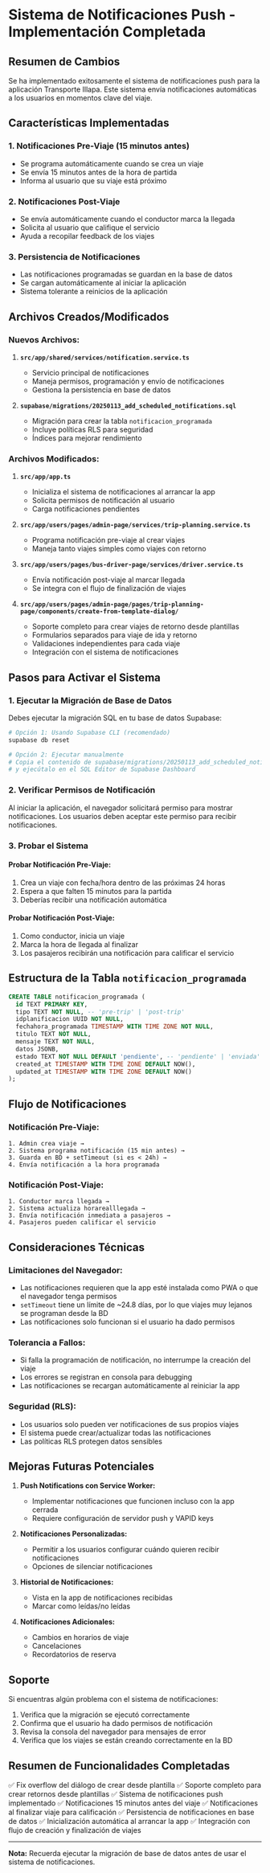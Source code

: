 # Sistema de Notificaciones Push - Implementación Completada

## Resumen de Cambios

Se ha implementado exitosamente el sistema de notificaciones push para la aplicación Transporte Illapa. Este sistema envía notificaciones automáticas a los usuarios en momentos clave del viaje.

## Características Implementadas

### 1. Notificaciones Pre-Viaje (15 minutos antes)
- Se programa automáticamente cuando se crea un viaje
- Se envía 15 minutos antes de la hora de partida
- Informa al usuario que su viaje está próximo

### 2. Notificaciones Post-Viaje
- Se envía automáticamente cuando el conductor marca la llegada
- Solicita al usuario que califique el servicio
- Ayuda a recopilar feedback de los viajes

### 3. Persistencia de Notificaciones
- Las notificaciones programadas se guardan en la base de datos
- Se cargan automáticamente al iniciar la aplicación
- Sistema tolerante a reinicios de la aplicación

## Archivos Creados/Modificados

### Nuevos Archivos:
1. **`src/app/shared/services/notification.service.ts`**
   - Servicio principal de notificaciones
   - Maneja permisos, programación y envío de notificaciones
   - Gestiona la persistencia en base de datos

2. **`supabase/migrations/20250113_add_scheduled_notifications.sql`**
   - Migración para crear la tabla `notificacion_programada`
   - Incluye políticas RLS para seguridad
   - Índices para mejorar rendimiento

### Archivos Modificados:
1. **`src/app/app.ts`**
   - Inicializa el sistema de notificaciones al arrancar la app
   - Solicita permisos de notificación al usuario
   - Carga notificaciones pendientes

2. **`src/app/users/pages/admin-page/services/trip-planning.service.ts`**
   - Programa notificación pre-viaje al crear viajes
   - Maneja tanto viajes simples como viajes con retorno

3. **`src/app/users/pages/bus-driver-page/services/driver.service.ts`**
   - Envía notificación post-viaje al marcar llegada
   - Se integra con el flujo de finalización de viajes

4. **`src/app/users/pages/admin-page/pages/trip-planning-page/components/create-from-template-dialog/`**
   - Soporte completo para crear viajes de retorno desde plantillas
   - Formularios separados para viaje de ida y retorno
   - Validaciones independientes para cada viaje
   - Integración con el sistema de notificaciones

## Pasos para Activar el Sistema

### 1. Ejecutar la Migración de Base de Datos

Debes ejecutar la migración SQL en tu base de datos Supabase:

```bash
# Opción 1: Usando Supabase CLI (recomendado)
supabase db reset

# Opción 2: Ejecutar manualmente
# Copia el contenido de supabase/migrations/20250113_add_scheduled_notifications.sql
# y ejecútalo en el SQL Editor de Supabase Dashboard
```

### 2. Verificar Permisos de Notificación

Al iniciar la aplicación, el navegador solicitará permiso para mostrar notificaciones. Los usuarios deben aceptar este permiso para recibir notificaciones.

### 3. Probar el Sistema

#### Probar Notificación Pre-Viaje:
1. Crea un viaje con fecha/hora dentro de las próximas 24 horas
2. Espera a que falten 15 minutos para la partida
3. Deberías recibir una notificación automática

#### Probar Notificación Post-Viaje:
1. Como conductor, inicia un viaje
2. Marca la hora de llegada al finalizar
3. Los pasajeros recibirán una notificación para calificar el servicio

## Estructura de la Tabla `notificacion_programada`

```sql
CREATE TABLE notificacion_programada (
  id TEXT PRIMARY KEY,
  tipo TEXT NOT NULL, -- 'pre-trip' | 'post-trip'
  idplanificacion UUID NOT NULL,
  fechahora_programada TIMESTAMP WITH TIME ZONE NOT NULL,
  titulo TEXT NOT NULL,
  mensaje TEXT NOT NULL,
  datos JSONB,
  estado TEXT NOT NULL DEFAULT 'pendiente', -- 'pendiente' | 'enviada' | 'expirada'
  created_at TIMESTAMP WITH TIME ZONE DEFAULT NOW(),
  updated_at TIMESTAMP WITH TIME ZONE DEFAULT NOW()
);
```

## Flujo de Notificaciones

### Notificación Pre-Viaje:
```
1. Admin crea viaje →
2. Sistema programa notificación (15 min antes) →
3. Guarda en BD + setTimeout (si es < 24h) →
4. Envía notificación a la hora programada
```

### Notificación Post-Viaje:
```
1. Conductor marca llegada →
2. Sistema actualiza horarealllegada →
3. Envía notificación inmediata a pasajeros →
4. Pasajeros pueden calificar el servicio
```

## Consideraciones Técnicas

### Limitaciones del Navegador:
- Las notificaciones requieren que la app esté instalada como PWA o que el navegador tenga permisos
- `setTimeout` tiene un límite de ~24.8 días, por lo que viajes muy lejanos se programan desde la BD
- Las notificaciones solo funcionan si el usuario ha dado permisos

### Tolerancia a Fallos:
- Si falla la programación de notificación, no interrumpe la creación del viaje
- Los errores se registran en consola para debugging
- Las notificaciones se recargan automáticamente al reiniciar la app

### Seguridad (RLS):
- Los usuarios solo pueden ver notificaciones de sus propios viajes
- El sistema puede crear/actualizar todas las notificaciones
- Las políticas RLS protegen datos sensibles

## Mejoras Futuras Potenciales

1. **Push Notifications con Service Worker:**
   - Implementar notificaciones que funcionen incluso con la app cerrada
   - Requiere configuración de servidor push y VAPID keys

2. **Notificaciones Personalizadas:**
   - Permitir a los usuarios configurar cuándo quieren recibir notificaciones
   - Opciones de silenciar notificaciones

3. **Historial de Notificaciones:**
   - Vista en la app de notificaciones recibidas
   - Marcar como leídas/no leídas

4. **Notificaciones Adicionales:**
   - Cambios en horarios de viaje
   - Cancelaciones
   - Recordatorios de reserva

## Soporte

Si encuentras algún problema con el sistema de notificaciones:

1. Verifica que la migración se ejecutó correctamente
2. Confirma que el usuario ha dado permisos de notificación
3. Revisa la consola del navegador para mensajes de error
4. Verifica que los viajes se están creando correctamente en la BD

## Resumen de Funcionalidades Completadas

✅ Fix overflow del diálogo de crear desde plantilla
✅ Soporte completo para crear retornos desde plantillas
✅ Sistema de notificaciones push implementado
✅ Notificaciones 15 minutos antes del viaje
✅ Notificaciones al finalizar viaje para calificación
✅ Persistencia de notificaciones en base de datos
✅ Inicialización automática al arrancar la app
✅ Integración con flujo de creación y finalización de viajes

---

**Nota:** Recuerda ejecutar la migración de base de datos antes de usar el sistema de notificaciones.
